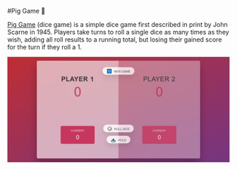 #Pig Game 🐷

[Pig Game](https://shakiba-vakili.github.io/Pig-Game/) (dice game) is a simple dice game first described in print by John Scarne in 1945.
Players take turns to roll a single dice as many times as they wish, adding all roll results to a running total, but losing their gained score for the turn if they roll a 1.



<img src="img/pig-game-demo.png" alt="Aimeos logo" title="Aimeos"  />

